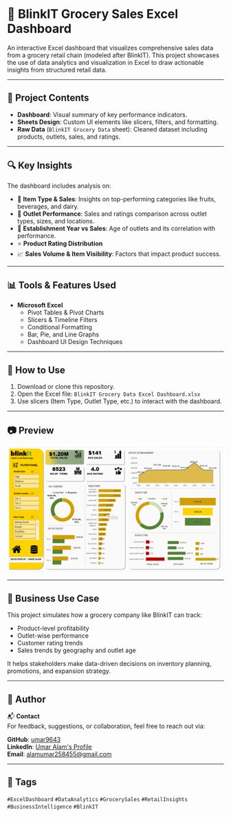 # 🛒 BlinkIT Grocery Sales Excel Dashboard

An interactive Excel dashboard that visualizes comprehensive sales data from a grocery retail chain (modeled after BlinkIT). This project showcases the use of data analytics and visualization in Excel to draw actionable insights from structured retail data.

---

## 📁 Project Contents

- **Dashboard**: Visual summary of key performance indicators.
- **Sheets Design**: Custom UI elements like slicers, filters, and formatting.
- **Raw Data** (`BlinkIT Grocery Data` sheet): Cleaned dataset including products, outlets, sales, and ratings.

---

## 🔍 Key Insights

The dashboard includes analysis on:

- 🧃 **Item Type & Sales**: Insights on top-performing categories like fruits, beverages, and dairy.
- 🏬 **Outlet Performance**: Sales and ratings comparison across outlet types, sizes, and locations.
- 📅 **Establishment Year vs Sales**: Age of outlets and its correlation with performance.
- ⭐ **Product Rating Distribution**
- 📈 **Sales Volume & Item Visibility**: Factors that impact product success.

---

## 📊 Tools & Features Used

- **Microsoft Excel**
  - Pivot Tables & Pivot Charts
  - Slicers & Timeline Filters
  - Conditional Formatting
  - Bar, Pie, and Line Graphs
  - Dashboard UI Design Techniques

---

## 🚀 How to Use

1. Download or clone this repository.
2. Open the Excel file: `BlinkIT Grocery Data Excel Dashboard.xlsx`
3. Use slicers (Item Type, Outlet Type, etc.) to interact with the dashboard.

---

## 📷 Preview

[![Dashboard Screenshot](https://github.com/umar9643/Blinkit_Dashboard/blob/main/Screenshot%202025-06-26%20142022.png?raw=true)](https://github.com/umar9643/Blinkit_Dashboard/blob/main/Screenshot%202025-06-26%20142022.png)


---

## 💼 Business Use Case

This project simulates how a grocery company like BlinkIT can track:
- Product-level profitability
- Outlet-wise performance
- Customer rating trends
- Sales trends by geography and outlet age

It helps stakeholders make data-driven decisions on inventory planning, promotions, and expansion strategy.

---

## 👤 Author

📬 **Contact**  
For feedback, suggestions, or collaboration, feel free to reach out via:  

**GitHub**: [umar9643](https://github.com/umar9643)  
**LinkedIn**: [Umar Alam's Profile](https://www.linkedin.com/in/umar-alam-a1b2c3)  
**Email**: [alamumar258455@gmail.com](mailto:alamumar258455@gmail.com)



---

## 📌 Tags

`#ExcelDashboard` `#DataAnalytics` `#GrocerySales` `#RetailInsights` `#BusinessIntelligence` `#BlinkIT`

